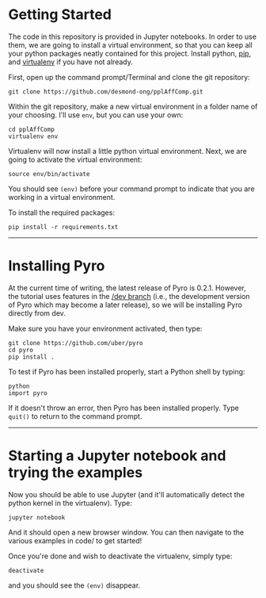# Getting Started

The code in this repository is provided in Jupyter notebooks.
In order to use them, we are going to install a virtual environment, so that you can keep all your python packages neatly contained for this project.
Install python, [pip](https://pip.pypa.io/en/stable/installing/), and [virtualenv](https://virtualenv.pypa.io/en/stable/installation/) if you have not already.

First, open up the command prompt/Terminal and clone the git repository:

`git clone https://github.com/desmond-ong/pplAffComp.git`

Within the git repository, make a new virtual environment in a folder name of your choosing. I'll use `env`, but you can use your own:

```
cd pplAffComp
virtualenv env
```

Virtualenv will now install a little python virtual environment. Next, we are going to activate the virtual environment:

```
source env/bin/activate
```

You should see `(env)` before your command prompt to indicate that you are working in a virtual environment. 

To install the required packages:

```
pip install -r requirements.txt
```

--- 

# Installing Pyro

At the current time of writing, the latest release of Pyro is 0.2.1. However, the tutorial uses features in the [/dev branch](https://github.com/uber/pyro) (i.e., the development version of Pyro which may become a later release), so we will be installing Pyro directly from dev.

Make sure you have your environment activated, then type:

```
git clone https://github.com/uber/pyro
cd pyro
pip install .
```

To test if Pyro has been installed properly, start a Python shell by typing:

```
python
import pyro
```

If it doesn't throw an error, then Pyro has been installed properly. Type ```quit()``` to return to the command prompt.

---

# Starting a Jupyter notebook and trying the examples

Now you should be able to use Jupyter (and it'll automatically detect the python kernel in the virtualenv). Type:

```
jupyter notebook
```

And it should open a new browser window. You can then navigate to the various examples in code/ to get started!


Once you're done and wish to deactivate the virtualenv, simply type:

```
deactivate
```

and you should see the `(env)` disappear.

